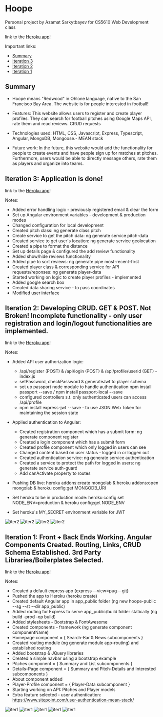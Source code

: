 # Hoope
Personal project by Azamat Sarkytbayev for CS5610 Web Development class

link to the [Heroku app](https://cryptic-waters-21711.herokuapp.com/)!

Important links:

* [Summary](#summary)
* [Iteration 3](#iter3)
* [Iteration 2](#iter2)
* [Iteration 1](#iter1)

## <a name="summary"></a>Summary

* Hoope means "Redwood" in Ohlone language, native to the San Francisco Bay Area. The website is for people interested in football!

* Features: This website allows users to register and create player profiles. They can search for football pitches using Google Maps API, rate them and read reviews. CRUD requests

* Technologies used: HTML, CSS, Javascript, Express, Typescript, Angular, MongoDB, Mongoose.- MEAN stack

* Future work: In the future, this website would add the functionality for people to create events and have people sign up for matches at pitches. Furthermore, users would be able to directly message others, rate them as players and organize into teams. 

## <a name="iter3"></a>Iteration 3: Application is done!

link to the [Heroku app](https://cryptic-waters-21711.herokuapp.com/)!

Notes:

* Added error handling logic - previously registered email & clear the form
* Set up Angular environment variables - development & production modes
* Changed configuration for local development
* Created pitch class: ng generate class pitch
* Create service to get the pitch data: ng generate service pitch-data
* Created service to get user's location: ng generate service geolocation
* Created a pipe to format the distance
* Set up details page & configured the add review functionality
* Added show/hide reviews functionality
* Added pipe to sort reviews: ng generate pipe most-recent-first
* Created player class & corresponding service for API requests/reponses: ng generate player-data
* Started working on logic to create player profiles - implemented
* Added google search box
* Created data sharing service - to pass coordinates
* Modified user interface

## <a name="iter2"></a>Iteration 2: Developing CRUD. GET & POST. Not Broken! Incomplete functionality - only user registration and login/logout functionalities are implemented.

link to the [Heroku app](https://cryptic-waters-21711.herokuapp.com/)!

Notes:

* Added API user authorization logic:
    * /api/register (POST) & /api/login (POST) & /api/profile/userid (GET) - index.js
    * setPassword, checkPassword & generateJwt to player schema
    * set up passport node module to handle authentication npm install passport --save / npm install passport-local --save
    * configured controllers s.t. only authenticated users can access /api/profile
    * npm install express-jwt --save - to use JSON Web Token for maintaining the session state

* Applied authentication to Angular:
    * Created registration component which has a submit form: ng generate component register
    * Created a login component which has a submit form
    * Created profile component which only logged in users can see
    * Changed content based on user status - logged in or loggen out
    * Created authentication service: ng generate service authentication
    * Created a service to protect the path for logged in users: ng generate service auth-guard
    * Add canActivate property to routes
* Pushing DB live: heroku addons:create mongolab & heroku addons:open mongolab & heroku config:get MONGODB_URI
* Set heroku to be in production mode: heroku config:set NODE_ENV=production & heroku config:get NODE_ENV
* Set heroku's MY_SECRET environment variable for JWT

![iter2](/readme_images/iter2_0.jpg)
![iter2](/readme_images/iter2_1.jpg)
![iter2](/readme_images/iter2_2.jpg)
![iter2](/readme_images/iter2_3.jpg)

## <a name="iter1"></a>Iteration 1: Front + Back Ends Working. Angular Components Created. Routing, Links, CRUD Schema Established. 3rd Party Libraries/Boilerplates Selected.

link to the [Heroku app](https://cryptic-waters-21711.herokuapp.com/)!

Notes:

* Created a default express app (express --view=pug --git)
* Pushed the app to Heroku (heroku create)
* Created default Angular app in app_public folder (ng new hoope-public --sg --st --dir app_public)
* Added routing for Express to serve app_public/build folder statically (ng build -prod -op build)
* Added stylesheets - Bootstrap & FontAwesome
* Created components - framework (ng generate component componentName)
* Homepage component = { Search-Bar & News subcomponents }
* Created routing module (ng generate module app-routing) and established routing
* Added bootstrap & JQuery libraries
* Created a simple navbar using a bootstrap example
* Pitches component = { Summary and List subcomponents }
* Details-Page component = { Summary and Pitch-Details and Interested subcomponents }
* About component added
* Player-Profile component = { Player-Data subcomponent }
* Starting working on API: Pitches and Player models
* Extra feature selected - user authentication:  https://www.sitepoint.com/user-authentication-mean-stack/

![iter1](/readme_images/iter1_0.jpg)
![iter1](/readme_images/iter1_1.jpg)
![iter1](/readme_images/iter1_2.jpg)
![iter1](/readme_images/iter1_3.jpg)
![iter1](/readme_images/iter1_4.jpg)